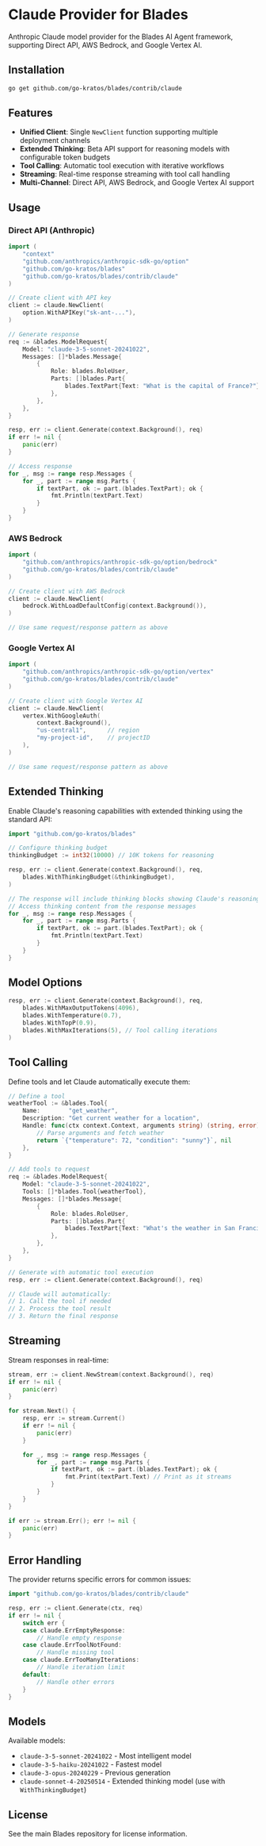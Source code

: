 # Claude Provider for Blades

Anthropic Claude model provider for the Blades AI Agent framework, supporting Direct API, AWS Bedrock, and Google Vertex AI.

## Installation

```bash
go get github.com/go-kratos/blades/contrib/claude
```

## Features

- **Unified Client**: Single `NewClient` function supporting multiple deployment channels
- **Extended Thinking**: Beta API support for reasoning models with configurable token budgets
- **Tool Calling**: Automatic tool execution with iterative workflows
- **Streaming**: Real-time response streaming with tool call handling
- **Multi-Channel**: Direct API, AWS Bedrock, and Google Vertex AI support

## Usage

### Direct API (Anthropic)

```go
import (
	"context"
	"github.com/anthropics/anthropic-sdk-go/option"
	"github.com/go-kratos/blades"
	"github.com/go-kratos/blades/contrib/claude"
)

// Create client with API key
client := claude.NewClient(
	option.WithAPIKey("sk-ant-..."),
)

// Generate response
req := &blades.ModelRequest{
	Model: "claude-3-5-sonnet-20241022",
	Messages: []*blades.Message{
		{
			Role: blades.RoleUser,
			Parts: []blades.Part{
				blades.TextPart{Text: "What is the capital of France?"},
			},
		},
	},
}

resp, err := client.Generate(context.Background(), req)
if err != nil {
	panic(err)
}

// Access response
for _, msg := range resp.Messages {
	for _, part := range msg.Parts {
		if textPart, ok := part.(blades.TextPart); ok {
			fmt.Println(textPart.Text)
		}
	}
}
```

### AWS Bedrock

```go
import (
	"github.com/anthropics/anthropic-sdk-go/option/bedrock"
	"github.com/go-kratos/blades/contrib/claude"
)

// Create client with AWS Bedrock
client := claude.NewClient(
	bedrock.WithLoadDefaultConfig(context.Background()),
)

// Use same request/response pattern as above
```

### Google Vertex AI

```go
import (
	"github.com/anthropics/anthropic-sdk-go/option/vertex"
	"github.com/go-kratos/blades/contrib/claude"
)

// Create client with Google Vertex AI
client := claude.NewClient(
	vertex.WithGoogleAuth(
		context.Background(),
		"us-central1",      // region
		"my-project-id",    // projectID
	),
)

// Use same request/response pattern as above
```

## Extended Thinking

Enable Claude's reasoning capabilities with extended thinking using the standard API:

```go
import "github.com/go-kratos/blades"

// Configure thinking budget
thinkingBudget := int32(10000) // 10K tokens for reasoning

resp, err := client.Generate(context.Background(), req,
	blades.WithThinkingBudget(&thinkingBudget),
)

// The response will include thinking blocks showing Claude's reasoning process
// Access thinking content from the response messages
for _, msg := range resp.Messages {
	for _, part := range msg.Parts {
		if textPart, ok := part.(blades.TextPart); ok {
			fmt.Println(textPart.Text)
		}
	}
}
```

## Model Options

```go
resp, err := client.Generate(context.Background(), req,
	blades.WithMaxOutputTokens(4096),
	blades.WithTemperature(0.7),
	blades.WithTopP(0.9),
	blades.WithMaxIterations(5), // Tool calling iterations
)
```

## Tool Calling

Define tools and let Claude automatically execute them:

```go
// Define a tool
weatherTool := &blades.Tool{
	Name:        "get_weather",
	Description: "Get current weather for a location",
	Handle: func(ctx context.Context, arguments string) (string, error) {
		// Parse arguments and fetch weather
		return `{"temperature": 72, "condition": "sunny"}`, nil
	},
}

// Add tools to request
req := &blades.ModelRequest{
	Model: "claude-3-5-sonnet-20241022",
	Tools: []*blades.Tool{weatherTool},
	Messages: []*blades.Message{
		{
			Role: blades.RoleUser,
			Parts: []blades.Part{
				blades.TextPart{Text: "What's the weather in San Francisco?"},
			},
		},
	},
}

// Generate with automatic tool execution
resp, err := client.Generate(context.Background(), req)

// Claude will automatically:
// 1. Call the tool if needed
// 2. Process the tool result
// 3. Return the final response
```

## Streaming

Stream responses in real-time:

```go
stream, err := client.NewStream(context.Background(), req)
if err != nil {
	panic(err)
}

for stream.Next() {
	resp, err := stream.Current()
	if err != nil {
		panic(err)
	}

	for _, msg := range resp.Messages {
		for _, part := range msg.Parts {
			if textPart, ok := part.(blades.TextPart); ok {
				fmt.Print(textPart.Text) // Print as it streams
			}
		}
	}
}

if err := stream.Err(); err != nil {
	panic(err)
}
```

## Error Handling

The provider returns specific errors for common issues:

```go
import "github.com/go-kratos/blades/contrib/claude"

resp, err := client.Generate(ctx, req)
if err != nil {
	switch err {
	case claude.ErrEmptyResponse:
		// Handle empty response
	case claude.ErrToolNotFound:
		// Handle missing tool
	case claude.ErrTooManyIterations:
		// Handle iteration limit
	default:
		// Handle other errors
	}
}
```

## Models

Available models:
- `claude-3-5-sonnet-20241022` - Most intelligent model
- `claude-3-5-haiku-20241022` - Fastest model
- `claude-3-opus-20240229` - Previous generation
- `claude-sonnet-4-20250514` - Extended thinking model (use with `WithThinkingBudget`)

## License

See the main Blades repository for license information.
